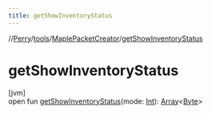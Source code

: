 ```yaml
---
title: getShowInventoryStatus
---
```

//[Perry](../../../index.html)/[tools](../index.html)/[MaplePacketCreator](index.html)/[getShowInventoryStatus](get-show-inventory-status.html)



# getShowInventoryStatus



[jvm]\
open fun [getShowInventoryStatus](get-show-inventory-status.html)(mode: [Int](https://kotlinlang.org/api/latest/jvm/stdlib/kotlin/-int/index.html)): [Array](https://kotlinlang.org/api/latest/jvm/stdlib/kotlin/-array/index.html)&lt;[Byte](https://kotlinlang.org/api/latest/jvm/stdlib/kotlin/-byte/index.html)&gt;




